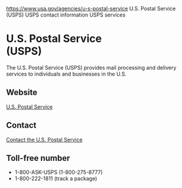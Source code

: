 

https://www.usa.gov/agencies/u-s-postal-service
U.S. Postal Service (USPS)
USPS contact information
USPS services

U.S. Postal Service  
(USPS)  
==========================

The U.S. Postal Service (USPS) provides mail processing and delivery services to individuals and businesses in the U.S.

Website
-------

[U.S. Postal Service](https://www.usps.com/)

Contact
-------

[Contact the U.S. Postal Service](https://www.usps.com/help/contact-us.htm)

Toll-free number
----------------

* 1-800-ASK-USPS (1-800-275-8777)  
* 1-800-222-1811 (track a package)

